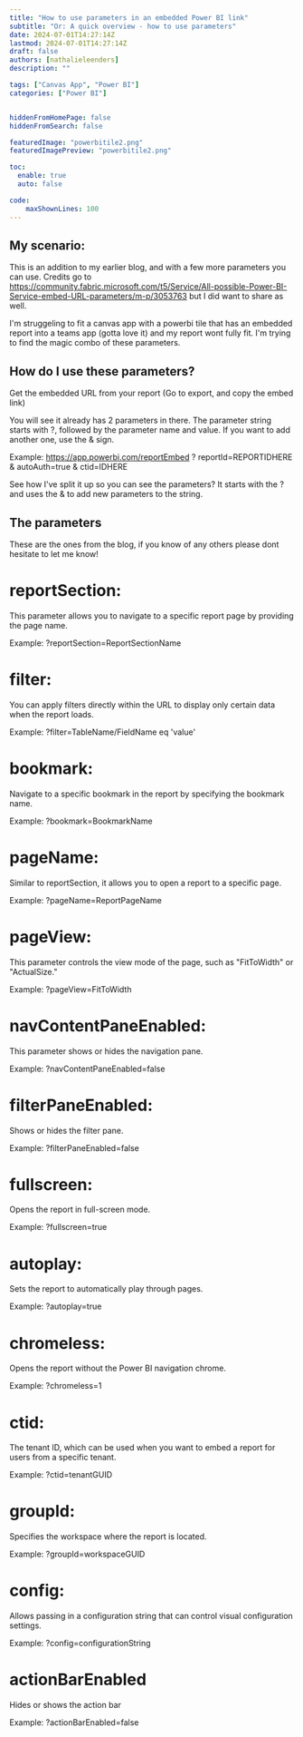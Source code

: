 ```yaml
---
title: "How to use parameters in an embedded Power BI link"
subtitle: "Or: A quick overview - how to use parameters"
date: 2024-07-01T14:27:14Z
lastmod: 2024-07-01T14:27:14Z
draft: false
authors: [nathalieleenders]
description: ""

tags: ["Canvas App", "Power BI"]
categories: ["Power BI"]


hiddenFromHomePage: false
hiddenFromSearch: false

featuredImage: "powerbitile2.png"
featuredImagePreview: "powerbitile2.png"

toc:
  enable: true
  auto: false

code:
    maxShownLines: 100
---
```

## My scenario:

This is an addition to my earlier blog, and with a few more parameters you can use. Credits go to https://community.fabric.microsoft.com/t5/Service/All-possible-Power-BI-Service-embed-URL-parameters/m-p/3053763 but I did want to share as well.

I'm struggeling to fit a canvas app with a powerbi tile that has an embedded report into a teams app (gotta love it) and my report wont fully fit. I'm trying to find the magic combo of these parameters.

## How do I use these parameters?

Get the embedded URL from your report (Go to export, and copy the embed link)

You will see it already has 2 parameters in there. The parameter string starts with ?, followed by the parameter name and value. If you want to add another one, use the & sign.

Example: https://app.powerbi.com/reportEmbed
?
reportId=REPORTIDHERE
&
autoAuth=true
&
ctid=IDHERE

See how I've split it up so you can see the parameters? 
It starts with the ? and uses the & to add new parameters to the string.

## The parameters

These are the ones from the blog, if you know of any others please dont hesitate to let me know!

# reportSection: 
This parameter allows you to navigate to a specific report page by providing the page name.

Example: ?reportSection=ReportSectionName

# filter: 
You can apply filters directly within the URL to display only certain data when the report loads.

Example: ?filter=TableName/FieldName eq 'value'

# bookmark: 
Navigate to a specific bookmark in the report by specifying the bookmark name.

Example: ?bookmark=BookmarkName

# pageName: 
Similar to reportSection, it allows you to open a report to a specific page.

Example: ?pageName=ReportPageName

# pageView: 
This parameter controls the view mode of the page, such as "FitToWidth" or "ActualSize."

Example: ?pageView=FitToWidth

# navContentPaneEnabled: 
This parameter shows or hides the navigation pane.

Example: ?navContentPaneEnabled=false

# filterPaneEnabled: 
Shows or hides the filter pane.

Example: ?filterPaneEnabled=false

# fullscreen: 
Opens the report in full-screen mode.

Example: ?fullscreen=true

# autoplay: 
Sets the report to automatically play through pages.

Example: ?autoplay=true

# chromeless: 
Opens the report without the Power BI navigation chrome.

Example: ?chromeless=1

# ctid: 
The tenant ID, which can be used when you want to embed a report for users from a specific tenant.

Example: ?ctid=tenantGUID

# groupId: 
Specifies the workspace where the report is located.

Example: ?groupId=workspaceGUID

# config: 
Allows passing in a configuration string that can control visual configuration settings.

Example: ?config=configurationString

# actionBarEnabled
Hides or shows the action bar

Example: ?actionBarEnabled=false


